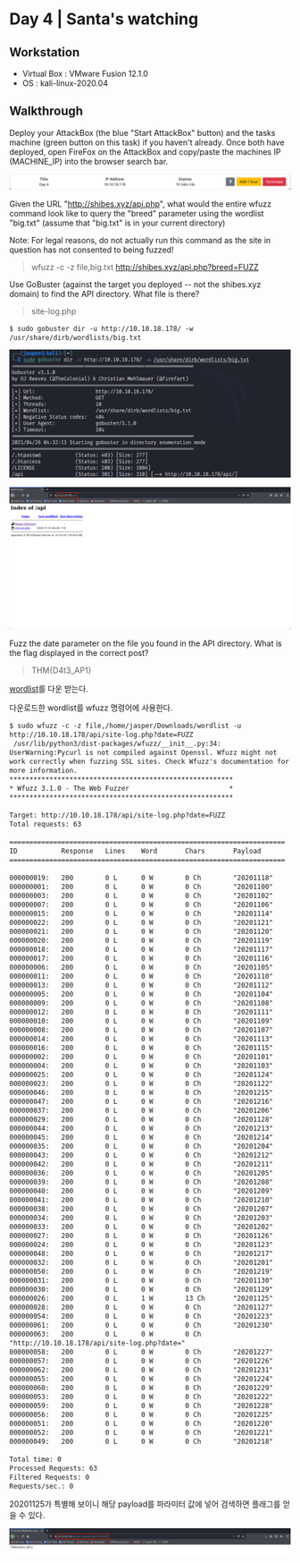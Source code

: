 # Day 4 | Santa's watching

## Workstation
- Virtual Box : VMware Fusion 12.1.0
- OS : kali-linux-2020.04

## Walkthrough

Deploy your AttackBox (the blue "Start AttackBox" button) and the tasks machine (green button on this task) if you haven't already. Once both have deployed, open FireFox on the AttackBox and copy/paste the machines IP (MACHINE_IP) into the browser search bar.

![attackbox](https://github.com/jasperkim425/Walkthrough/blob/main/TryHackMe/25%20Days%20of%20Cyber%20Security/Day%204/image/attackbox.png)

Given the URL "http://shibes.xyz/api.php", what would the entire wfuzz command look like to query the "breed" parameter using the wordlist "big.txt" (assume that "big.txt" is in your current directory)

Note: For legal reasons, do not actually run this command as the site in question has not consented to being fuzzed!

> wfuzz -c -z file,big.txt http://shibes.xyz/api.php?breed=FUZZ

Use GoBuster (against the target you deployed -- not the shibes.xyz domain) to find the API directory. What file is there?

> site-log.php

```
$ sudo gobuster dir -u http://10.10.18.178/ -w /usr/share/dirb/wordlists/big.txt
```

![gobuster](https://github.com/jasperkim425/Walkthrough/blob/main/TryHackMe/25%20Days%20of%20Cyber%20Security/Day%204/image/gobuster.png)

![api](https://github.com/jasperkim425/Walkthrough/blob/main/TryHackMe/25%20Days%20of%20Cyber%20Security/Day%204/image/api.png)

Fuzz the date parameter on the file you found in the API directory. What is the flag displayed in the correct post?

> THM{D4t3_AP1}

[wordlist](https://assets.tryhackme.com/additional/cmn-aoc2020/day-4/wordlist)를 다운 받는다.

다운로드한 wordlist를 wfuzz 명령어에 사용한다.

```
$ sudo wfuzz -c -z file,/home/jasper/Downloads/wordlist -u http://10.10.18.178/api/site-log.php?date=FUZZ
 /usr/lib/python3/dist-packages/wfuzz/__init__.py:34: UserWarning:Pycurl is not compiled against Openssl. Wfuzz might not work correctly when fuzzing SSL sites. Check Wfuzz's documentation for more information.
********************************************************
* Wfuzz 3.1.0 - The Web Fuzzer                         *
********************************************************

Target: http://10.10.18.178/api/site-log.php?date=FUZZ
Total requests: 63

=====================================================================
ID           Response   Lines    Word       Chars       Payload                                                   
=====================================================================

000000019:   200        0 L      0 W        0 Ch        "20201118"                                                
000000001:   200        0 L      0 W        0 Ch        "20201100"                                                
000000003:   200        0 L      0 W        0 Ch        "20201102"                                                
000000007:   200        0 L      0 W        0 Ch        "20201106"                                                
000000015:   200        0 L      0 W        0 Ch        "20201114"                                                
000000022:   200        0 L      0 W        0 Ch        "20201121"                                                
000000021:   200        0 L      0 W        0 Ch        "20201120"                                                
000000020:   200        0 L      0 W        0 Ch        "20201119"                                                
000000018:   200        0 L      0 W        0 Ch        "20201117"                                                
000000017:   200        0 L      0 W        0 Ch        "20201116"                                                
000000006:   200        0 L      0 W        0 Ch        "20201105"                                                
000000011:   200        0 L      0 W        0 Ch        "20201110"                                                
000000013:   200        0 L      0 W        0 Ch        "20201112"                                                
000000005:   200        0 L      0 W        0 Ch        "20201104"                                                
000000009:   200        0 L      0 W        0 Ch        "20201108"                                                
000000012:   200        0 L      0 W        0 Ch        "20201111"                                                
000000010:   200        0 L      0 W        0 Ch        "20201109"                                                
000000008:   200        0 L      0 W        0 Ch        "20201107"                                                
000000014:   200        0 L      0 W        0 Ch        "20201113"                                                
000000016:   200        0 L      0 W        0 Ch        "20201115"                                                
000000002:   200        0 L      0 W        0 Ch        "20201101"                                                
000000004:   200        0 L      0 W        0 Ch        "20201103"                                                
000000025:   200        0 L      0 W        0 Ch        "20201124"                                                
000000023:   200        0 L      0 W        0 Ch        "20201122"                                                
000000046:   200        0 L      0 W        0 Ch        "20201215"                                                
000000047:   200        0 L      0 W        0 Ch        "20201216"                                                
000000037:   200        0 L      0 W        0 Ch        "20201206"                                                
000000029:   200        0 L      0 W        0 Ch        "20201128"                                                
000000044:   200        0 L      0 W        0 Ch        "20201213"                                                
000000045:   200        0 L      0 W        0 Ch        "20201214"                                                
000000035:   200        0 L      0 W        0 Ch        "20201204"                                                
000000043:   200        0 L      0 W        0 Ch        "20201212"                                                
000000042:   200        0 L      0 W        0 Ch        "20201211"                                                
000000036:   200        0 L      0 W        0 Ch        "20201205"                                                
000000039:   200        0 L      0 W        0 Ch        "20201208"                                                
000000040:   200        0 L      0 W        0 Ch        "20201209"                                                
000000041:   200        0 L      0 W        0 Ch        "20201210"                                                
000000038:   200        0 L      0 W        0 Ch        "20201207"                                                
000000034:   200        0 L      0 W        0 Ch        "20201203"                                                
000000033:   200        0 L      0 W        0 Ch        "20201202"                                                
000000027:   200        0 L      0 W        0 Ch        "20201126"                                                
000000024:   200        0 L      0 W        0 Ch        "20201123"                                                
000000048:   200        0 L      0 W        0 Ch        "20201217"                                                
000000032:   200        0 L      0 W        0 Ch        "20201201"                                                
000000050:   200        0 L      0 W        0 Ch        "20201219"                                                
000000031:   200        0 L      0 W        0 Ch        "20201130"                                                
000000030:   200        0 L      0 W        0 Ch        "20201129"                                                
000000026:   200        0 L      1 W        13 Ch       "20201125"                                                
000000028:   200        0 L      0 W        0 Ch        "20201127"                                                
000000054:   200        0 L      0 W        0 Ch        "20201223"                                                
000000061:   200        0 L      0 W        0 Ch        "20201230"                                                
000000063:   200        0 L      0 W        0 Ch        "http://10.10.18.178/api/site-log.php?date="              
000000058:   200        0 L      0 W        0 Ch        "20201227"                                                
000000057:   200        0 L      0 W        0 Ch        "20201226"                                                
000000062:   200        0 L      0 W        0 Ch        "20201231"                                                
000000055:   200        0 L      0 W        0 Ch        "20201224"                                                
000000060:   200        0 L      0 W        0 Ch        "20201229"                                                
000000053:   200        0 L      0 W        0 Ch        "20201222"                                                
000000059:   200        0 L      0 W        0 Ch        "20201228"                                                
000000056:   200        0 L      0 W        0 Ch        "20201225"                                                
000000051:   200        0 L      0 W        0 Ch        "20201220"                                                
000000052:   200        0 L      0 W        0 Ch        "20201221"                                                
000000049:   200        0 L      0 W        0 Ch        "20201218"                                                

Total time: 0
Processed Requests: 63
Filtered Requests: 0
Requests/sec.: 0
```

20201125가 특별해 보이니 해당 payload를 파라미터 값에 넣어 검색하면 플래그를 얻을 수 있다.

![flag](https://github.com/jasperkim425/Walkthrough/blob/main/TryHackMe/25%20Days%20of%20Cyber%20Security/Day%204/image/flag.png)
